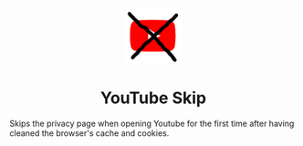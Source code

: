 <p align="center"><img src="./images/get_started128.png" width="100"></p>

<h1 align="center">YouTube Skip</h1>

Skips the privacy page when opening Youtube for the first time after having cleaned the browser's cache and cookies.
